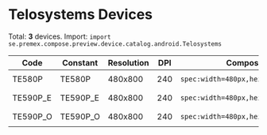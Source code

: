 # Telosystems Devices

Total: **3** devices. Import: `import se.premex.compose.preview.device.catalog.android.Telosystems`

| Code | Constant | Resolution | DPI | Compose Spec | Preview Usage |
|------|----------|------------|-----|-------------|---------------|
| TE580P | TE580P | 480x800 | 240 | `spec:width=480px,height=800px,dpi=240` | `@Preview(device = Telosystems.TE580P)` |
| TE590P_E | TE590P_E | 480x800 | 240 | `spec:width=480px,height=800px,dpi=240` | `@Preview(device = Telosystems.TE590P_E)` |
| TE590P_O | TE590P_O | 480x800 | 240 | `spec:width=480px,height=800px,dpi=240` | `@Preview(device = Telosystems.TE590P_O)` |

<!-- Generated automatically. Do not edit manually. -->

